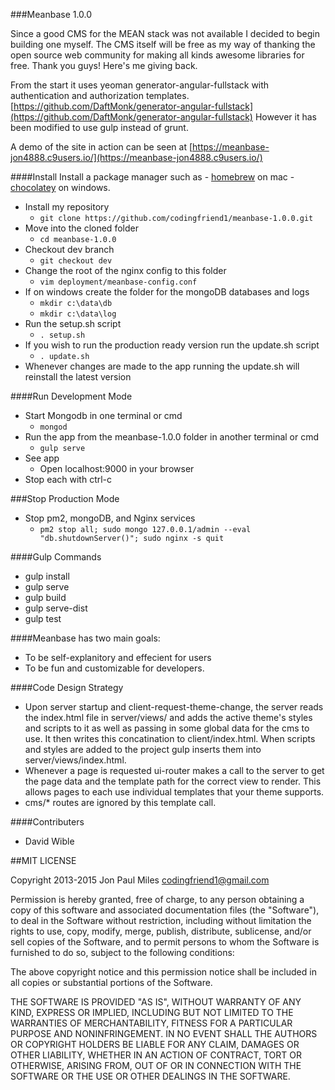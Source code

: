 ###Meanbase 1.0.0

Since a good CMS for the MEAN stack was not available I decided to begin building one myself. The CMS itself will be free as my way of thanking the open source web community for making all kinds awesome libraries for free. Thank you guys! Here's me giving back.

From the start it uses yeoman generator-angular-fullstack with authentication and authorization templates.
[https://github.com/DaftMonk/generator-angular-fullstack](https://github.com/DaftMonk/generator-angular-fullstack) However it has been modified to use gulp instead of grunt.

A demo of the site in action can be seen at [https://meanbase-jon4888.c9users.io/](https://meanbase-jon4888.c9users.io/)

####Install
Install a package manager such as
	- [homebrew](http://brew.sh/) on mac
	- [chocolatey](https://chocolatey.org/) on windows.
- Install my repository
	- `git clone https://github.com/codingfriend1/meanbase-1.0.0.git`
- Move into the cloned folder
	- `cd meanbase-1.0.0`
- Checkout dev branch
	- `git checkout dev`
- Change the root of the nginx config to this folder
	- `vim deployment/meanbase-config.conf`
- If on windows create the folder for the mongoDB databases and logs
	- `mkdir c:\data\db`
	- `mkdir c:\data\log`
- Run the setup.sh script
	- `. setup.sh`
- If you wish to run the production ready version run the update.sh script
	- `. update.sh`
- Whenever changes are made to the app running the update.sh will reinstall the latest version

####Run Development Mode
- Start Mongodb in one terminal or cmd
	- `mongod`
- Run the app from the meanbase-1.0.0 folder in another terminal or cmd
	- `gulp serve`
- See app
	- Open localhost:9000 in your browser
- Stop each with ctrl-c

###Stop Production Mode
- Stop pm2, mongoDB, and Nginx services
	- `pm2 stop all; sudo mongo 127.0.0.1/admin --eval "db.shutdownServer()"; sudo nginx -s quit`

####Gulp Commands
- gulp install
- gulp serve
- gulp build
- gulp serve-dist
- gulp test

####Meanbase has two main goals:
- To be self-explanitory and effecient for users
- To be fun and customizable for developers.

####Code Design Strategy
- Upon server startup and client-request-theme-change, the server reads the index.html file in server/views/ and adds the active theme's styles and scripts to it as well as passing in some global data for the cms to use. It then writes this concatination to client/index.html. When scripts and styles are added to the project gulp inserts them into server/views/index.html.
- Whenever a page is requested ui-router makes a call to the server to get the page data and the template path for the correct view to render. This allows pages to each use individual templates that your theme supports.
- cms/* routes are ignored by this template call.

####Contributers
- David Wible


##MIT LICENSE

Copyright 2013-2015 Jon Paul Miles codingfriend1@gmail.com

Permission is hereby granted, free of charge, to any person obtaining a copy of this software and associated documentation files (the "Software"), to deal in the Software without restriction, including without limitation the rights to use, copy, modify, merge, publish, distribute, sublicense, and/or sell copies of the Software, and to permit persons to whom the Software is furnished to do so, subject to the following conditions:

The above copyright notice and this permission notice shall be included in all copies or substantial portions of the Software.

THE SOFTWARE IS PROVIDED "AS IS", WITHOUT WARRANTY OF ANY KIND, EXPRESS OR IMPLIED, INCLUDING BUT NOT LIMITED TO THE WARRANTIES OF MERCHANTABILITY, FITNESS FOR A PARTICULAR PURPOSE AND NONINFRINGEMENT. IN NO EVENT SHALL THE AUTHORS OR COPYRIGHT HOLDERS BE LIABLE FOR ANY CLAIM, DAMAGES OR OTHER LIABILITY, WHETHER IN AN ACTION OF CONTRACT, TORT OR OTHERWISE, ARISING FROM, OUT OF OR IN CONNECTION WITH THE SOFTWARE OR THE USE OR OTHER DEALINGS IN THE SOFTWARE.
